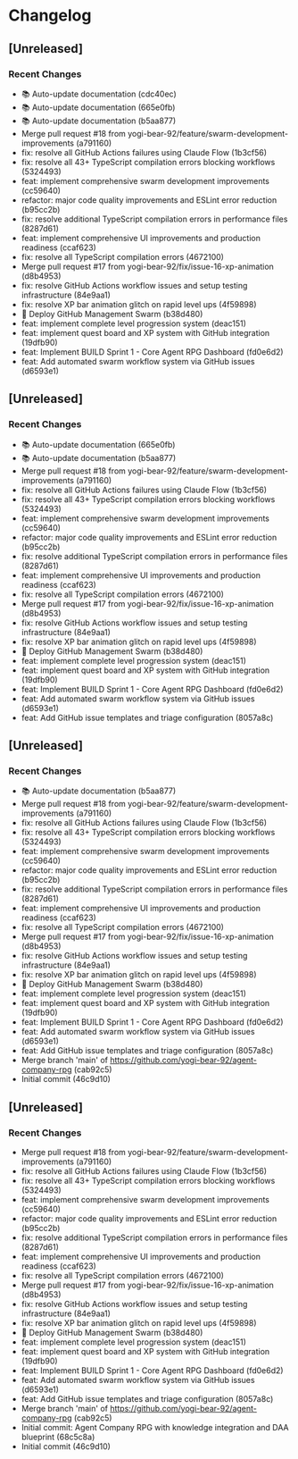 # Changelog

## [Unreleased]

### Recent Changes

- 📚 Auto-update documentation (cdc40ec)
- 📚 Auto-update documentation (665e0fb)
- 📚 Auto-update documentation (b5aa877)
- Merge pull request #18 from yogi-bear-92/feature/swarm-development-improvements (a791160)
- fix: resolve all GitHub Actions failures using Claude Flow (1b3cf56)
- fix: resolve all 43+ TypeScript compilation errors blocking workflows (5324493)
- feat: implement comprehensive swarm development improvements (cc59640)
- refactor: major code quality improvements and ESLint error reduction (b95cc2b)
- fix: resolve additional TypeScript compilation errors in performance files (8287d61)
- feat: implement comprehensive UI improvements and production readiness (ccaf623)
- fix: resolve all TypeScript compilation errors (4672100)
- Merge pull request #17 from yogi-bear-92/fix/issue-16-xp-animation (d8b4953)
- fix: resolve GitHub Actions workflow issues and setup testing infrastructure (84e9aa1)
- fix: resolve XP bar animation glitch on rapid level ups (4f59898)
- 🤖 Deploy GitHub Management Swarm (b38d480)
- feat: implement complete level progression system (deac151)
- feat: implement quest board and XP system with GitHub integration (19dfb90)
- feat: Implement BUILD Sprint 1 - Core Agent RPG Dashboard (fd0e6d2)
- feat: Add automated swarm workflow system via GitHub issues (d6593e1)

## [Unreleased]

### Recent Changes

- 📚 Auto-update documentation (665e0fb)
- 📚 Auto-update documentation (b5aa877)
- Merge pull request #18 from yogi-bear-92/feature/swarm-development-improvements (a791160)
- fix: resolve all GitHub Actions failures using Claude Flow (1b3cf56)
- fix: resolve all 43+ TypeScript compilation errors blocking workflows (5324493)
- feat: implement comprehensive swarm development improvements (cc59640)
- refactor: major code quality improvements and ESLint error reduction (b95cc2b)
- fix: resolve additional TypeScript compilation errors in performance files (8287d61)
- feat: implement comprehensive UI improvements and production readiness (ccaf623)
- fix: resolve all TypeScript compilation errors (4672100)
- Merge pull request #17 from yogi-bear-92/fix/issue-16-xp-animation (d8b4953)
- fix: resolve GitHub Actions workflow issues and setup testing infrastructure (84e9aa1)
- fix: resolve XP bar animation glitch on rapid level ups (4f59898)
- 🤖 Deploy GitHub Management Swarm (b38d480)
- feat: implement complete level progression system (deac151)
- feat: implement quest board and XP system with GitHub integration (19dfb90)
- feat: Implement BUILD Sprint 1 - Core Agent RPG Dashboard (fd0e6d2)
- feat: Add automated swarm workflow system via GitHub issues (d6593e1)
- feat: Add GitHub issue templates and triage configuration (8057a8c)

## [Unreleased]

### Recent Changes

- 📚 Auto-update documentation (b5aa877)
- Merge pull request #18 from yogi-bear-92/feature/swarm-development-improvements (a791160)
- fix: resolve all GitHub Actions failures using Claude Flow (1b3cf56)
- fix: resolve all 43+ TypeScript compilation errors blocking workflows (5324493)
- feat: implement comprehensive swarm development improvements (cc59640)
- refactor: major code quality improvements and ESLint error reduction (b95cc2b)
- fix: resolve additional TypeScript compilation errors in performance files (8287d61)
- feat: implement comprehensive UI improvements and production readiness (ccaf623)
- fix: resolve all TypeScript compilation errors (4672100)
- Merge pull request #17 from yogi-bear-92/fix/issue-16-xp-animation (d8b4953)
- fix: resolve GitHub Actions workflow issues and setup testing infrastructure (84e9aa1)
- fix: resolve XP bar animation glitch on rapid level ups (4f59898)
- 🤖 Deploy GitHub Management Swarm (b38d480)
- feat: implement complete level progression system (deac151)
- feat: implement quest board and XP system with GitHub integration (19dfb90)
- feat: Implement BUILD Sprint 1 - Core Agent RPG Dashboard (fd0e6d2)
- feat: Add automated swarm workflow system via GitHub issues (d6593e1)
- feat: Add GitHub issue templates and triage configuration (8057a8c)
- Merge branch 'main' of https://github.com/yogi-bear-92/agent-company-rpg (cab92c5)
- Initial commit (46c9d10)

## [Unreleased]

### Recent Changes

- Merge pull request #18 from yogi-bear-92/feature/swarm-development-improvements (a791160)
- fix: resolve all GitHub Actions failures using Claude Flow (1b3cf56)
- fix: resolve all 43+ TypeScript compilation errors blocking workflows (5324493)
- feat: implement comprehensive swarm development improvements (cc59640)
- refactor: major code quality improvements and ESLint error reduction (b95cc2b)
- fix: resolve additional TypeScript compilation errors in performance files (8287d61)
- feat: implement comprehensive UI improvements and production readiness (ccaf623)
- fix: resolve all TypeScript compilation errors (4672100)
- Merge pull request #17 from yogi-bear-92/fix/issue-16-xp-animation (d8b4953)
- fix: resolve GitHub Actions workflow issues and setup testing infrastructure (84e9aa1)
- fix: resolve XP bar animation glitch on rapid level ups (4f59898)
- 🤖 Deploy GitHub Management Swarm (b38d480)
- feat: implement complete level progression system (deac151)
- feat: implement quest board and XP system with GitHub integration (19dfb90)
- feat: Implement BUILD Sprint 1 - Core Agent RPG Dashboard (fd0e6d2)
- feat: Add automated swarm workflow system via GitHub issues (d6593e1)
- feat: Add GitHub issue templates and triage configuration (8057a8c)
- Merge branch 'main' of https://github.com/yogi-bear-92/agent-company-rpg (cab92c5)
- Initial commit: Agent Company RPG with knowledge integration and DAA blueprint (68c5c8a)
- Initial commit (46c9d10)